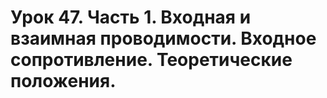 # Урок 47. Часть 1. Входная и взаимная проводимости. Входное сопротивление. Теоретические положения.
